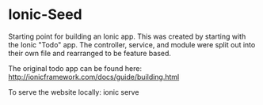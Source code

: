 # Ionic-Seed
Starting point for building an Ionic app.
This was created by starting with the Ionic "Todo" app. The controller, service, and module were split out into their own file and rearranged to be feature based. 

The original todo app can be found here: http://ionicframework.com/docs/guide/building.html

To serve the website locally: ionic serve

